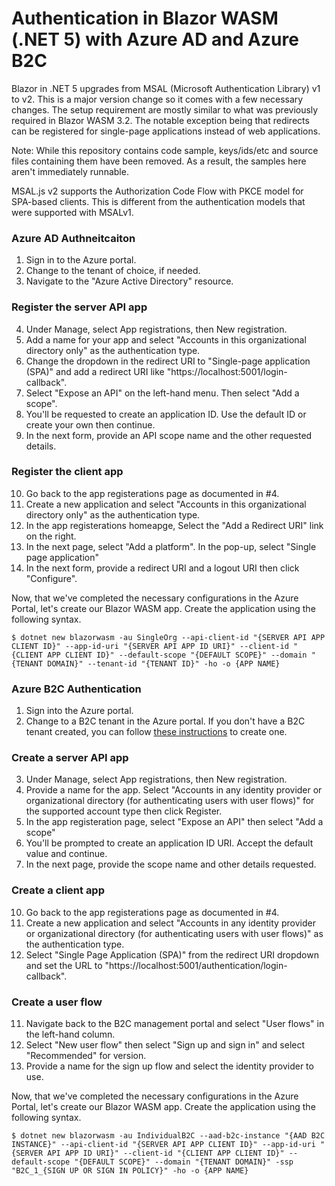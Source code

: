 # Authentication in Blazor WASM (.NET 5) with Azure AD and Azure B2C

Blazor in .NET 5 upgrades from MSAL (Microsoft Authentication Library) v1 to v2. This is a major version change so it comes with a few necessary changes. The setup requirement are mostly similar to what was previously required in Blazor WASM 3.2. The notable exception being that redirects can be registered for single-page applications instead of web applications.

Note: While this repository contains code sample, keys/ids/etc and source files containing them have been removed. As a result, the samples here aren't immediately runnable.

MSAL.js v2 supports the Authorization Code Flow with PKCE model for SPA-based clients. This is different from the authentication models that were supported with MSALv1. 

### Azure AD Authneitcaiton

1. Sign in to the Azure portal.
2. Change to the tenant of choice, if needed.
3. Navigate to the "Azure Active Directory" resource.

### Register the server API app
4. Under Manage, select App registrations, then New registration.
5. Add a name for your app and select "Accounts in this organizational directory only" as the authentication type.
6. Change the dropdown in the redirect URI to "Single-page application (SPA)" and add a redirect URI like "https://localhost:5001/login-callback".
7. Select "Expose an API" on the left-hand menu. Then select "Add a scope".
8. You'll be requested to create an application ID. Use the default ID or create your own then continue.
9. In the next form, provide an API scope name and the other requested details.

### Register the client app

10. Go back to the app registerations page as documented in #4.
11. Create a new application and select "Accounts in this organizational directory only" as the authentication type.
11. In the app registerations homeapge, Select the "Add a Redirect URI" link on the right.
12. In the next page, select "Add a platform". In the pop-up, select "Single page application"
13. In the next form, provide a redirect URI and a logout URI then click "Configure".

Now, that we've completed the necessary configurations in the Azure Portal, let's create our Blazor WASM app. Create the application using the following syntax.

```
$ dotnet new blazorwasm -au SingleOrg --api-client-id "{SERVER API APP CLIENT ID}" --app-id-uri "{SERVER API APP ID URI}" --client-id "{CLIENT APP CLIENT ID}" --default-scope "{DEFAULT SCOPE}" --domain "{TENANT DOMAIN}" --tenant-id "{TENANT ID}" -ho -o {APP NAME}
```

### Azure B2C Authentication

1. Sign into the Azure portal.
2. Change to a B2C tenant in the Azure portal. If you don't have a B2C tenant created, you can follow [these instructions](https://docs.microsoft.com/en-us/azure/active-directory-b2c/tutorial-create-tenant) to create one.

### Create a server API app

3. Under Manage, select App registrations, then New registration.
4. Provide a name for the app. Select "Accounts in any identity provider or organizational directory (for authenticating users with user flows)" for the supported account type then click Register.
5. In the app registeration page, select "Expose an API" then select "Add a scope"
6. You'll be prompted to create an application ID URI. Accept the default value and continue.
6. In the next page, provide the scope name and other details requested.

### Create a client app

10. Go back to the app registerations page as documented in #4.
11. Create a new application and select "Accounts in any identity provider or organizational directory (for authenticating users with user flows)" as the authentication type.
11. Select "Single Page Application (SPA)" from the redirect URI dropdown and set the URL to "https://localhost:5001/authentication/login-callback".

### Create a user flow

11. Navigate back to the B2C management portal and select "User flows" in the left-hand column.
11. Select "New user flow" then select "Sign up and sign in" and select "Recommended" for version.
11. Provide a name for the sign up flow and select the identity provider to use.

Now, that we've completed the necessary configurations in the Azure Portal, let's create our Blazor WASM app. Create the application using the following syntax.

```
$ dotnet new blazorwasm -au IndividualB2C --aad-b2c-instance "{AAD B2C INSTANCE}" --api-client-id "{SERVER API APP CLIENT ID}" --app-id-uri "{SERVER API APP ID URI}" --client-id "{CLIENT APP CLIENT ID}" --default-scope "{DEFAULT SCOPE}" --domain "{TENANT DOMAIN}" -ssp "B2C_1_{SIGN UP OR SIGN IN POLICY}" -ho -o {APP NAME}
```
